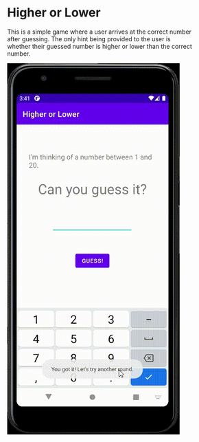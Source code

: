 # Higher or Lower

This is a simple game where a user arrives at the correct number  
after guessing. The only hint being provided to the user is  
whether their guessed number is higher or lower than the correct  
number.  

 ![higherLower](HigherorLower/higherLower.gif)
